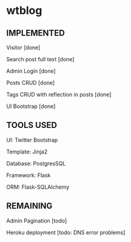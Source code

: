 wtblog
======


IMPLEMENTED
-----------

Visitor [done]

Search post full text [done]

Admin Login [done]

Posts CRUD [done]

Tags CRUD with reflection in posts [done]

UI Bootstrap [done]


TOOLS USED
----------

UI: Twitter Bootstrap

Template: Jinja2

Database: PostgresSQL

Framework: Flask

ORM: Flask-SQLAlchemy


REMAINING
---------

Admin Pagination [todo]

Heroku deployment [todo: DNS error problems]
